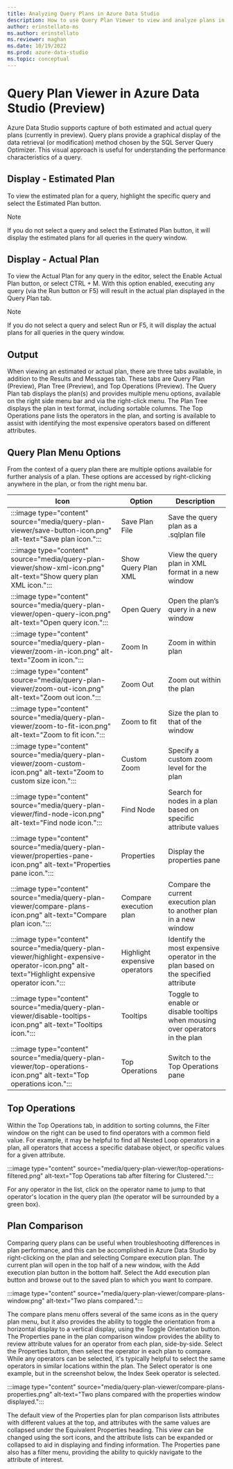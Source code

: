 ```yaml
---
title: Analyzing Query Plans in Azure Data Studio
description: How to use Query Plan Viewer to view and analyze plans in Azure Data Studio.
author: erinstellato-ms
ms.author: erinstellato
ms.reviewer: maghan
ms.date: 10/19/2022
ms.prod: azure-data-studio
ms.topic: conceptual
---
```


# Query Plan Viewer in Azure Data Studio (Preview)

Azure Data Studio supports capture of both estimated and actual query plans (currently in preview).  Query plans provide a graphical display of the data retrieval (or modification) method chosen by the SQL Server Query Optimizer.  This visual approach is useful for understanding the performance characteristics of a query.

## Display - Estimated Plan

To view the estimated plan for a query, highlight the specific query and select the Estimated Plan button.  
> [!NOTE]
> If you do not select a query and select the Estimated Plan button, it will display the estimated plans for all queries in the query window.

## Display - Actual Plan

To view the Actual Plan for any query in the editor, select the Enable Actual Plan button, or select CTRL + M.  With this option enabled, executing any query (via the Run button or F5) will result in the actual plan displayed in the Query Plan tab.
> [!NOTE]
> If you do not select a query and select Run or F5, it will display the actual plans for all queries in the query window.

## Output

When viewing an estimated or actual plan, there are three tabs available, in addition to the Results and Messages tab.  These tabs are Query Plan (Preview), Plan Tree (Preview), and Top Operations (Preview).  The Query Plan tab displays the plan(s) and provides multiple menu options, available on the right side menu bar and via the right-click menu.  The Plan Tree displays the plan in text format, including sortable columns.  The Top Operations pane lists the operators in the plan, and sorting is available to assist with identifying the most expensive operators based on different attributes. 

## Query Plan Menu Options

From the context of a query plan there are multiple options available for further analysis of a plan.  These options are accessed by right-clicking anywhere in the plan, or from the right menu bar.

   | Icon       | Option     | Description |
   | ------------ | ------------------ | ------------------------------------------------- |
   | :::image type="content" source="media/query-plan-viewer/save-button-icon.png" alt-text="Save plan icon."::: | Save Plan File | Save the query plan as a .sqlplan file |
   | :::image type="content" source="media/query-plan-viewer/show-xml-icon.png" alt-text="Show query plan XML icon."::: | Show Query Plan XML | View the query plan in XML format in a new window |
   | :::image type="content" source="media/query-plan-viewer/open-query-icon.png" alt-text="Open query icon."::: | Open Query | Open the plan’s query in a new window |
   | :::image type="content" source="media/query-plan-viewer/zoom-in-icon.png" alt-text="Zoom in icon."::: | Zoom In | Zoom in within plan |
   | :::image type="content" source="media/query-plan-viewer/zoom-out-icon.png" alt-text="Zoom out icon."::: | Zoom Out | Zoom out within the plan |
   | :::image type="content" source="media/query-plan-viewer/zoom-to-fit-icon.png" alt-text="Zoom to fit icon."::: | Zoom to fit | Size the plan to that of the window |
   | :::image type="content" source="media/query-plan-viewer/zoom-custom-icon.png" alt-text="Zoom to custom size icon."::: | Custom Zoom | Specify a custom zoom level for the plan |
   | :::image type="content" source="media/query-plan-viewer/find-node-icon.png" alt-text="Find node icon.":::  | Find Node | Search for nodes in a plan based on specific attribute values |
   | :::image type="content" source="media/query-plan-viewer/properties-pane-icon.png" alt-text="Properties pane icon.":::  | Properties | Display the properties pane |
   | :::image type="content" source="media/query-plan-viewer/compare-plans-icon.png" alt-text="Compare plan icon.":::  | Compare execution plan | Compare the current execution plan to another plan in a new window |
   | :::image type="content" source="media/query-plan-viewer/highlight-expensive-operator-icon.png" alt-text="Highlight expensive operator icon.":::  | Highlight expensive operators | Identify the most expensive operator in the plan based on the specified attribute |
   | :::image type="content" source="media/query-plan-viewer/disable-tooltips-icon.png" alt-text="Tooltips icon.":::  | Tooltips | Toggle to enable or disable tooltips when mousing over operators in the plan |
   | :::image type="content" source="media/query-plan-viewer/top-operations-icon.png" alt-text="Top operations icon.":::  | Top Operations | Switch to the Top Operations pane |

## Top Operations

Within the Top Operations tab, in addition to sorting columns, the Filter window on the right can be used to find operators with a common field value.  For example, it may be helpful to find all 
Nested Loop operators in a plan, all operators that access a specific database object, or specific values for a given attribute.

:::image type="content" source="media/query-plan-viewer/top-operations-filtered.png" alt-text="Top Operations tab after filtering for Clustered.":::

For any operator in the list, click on the operator name to jump to that operator's location in the query plan (the operator will be surrounded by a green box).

## Plan Comparison

Comparing query plans can be useful when troubleshooting differences in plan performance, and this can be accomplished in Azure Data Studio by right-clicking on the plan and selecting Compare execution plan.  The current plan will open in the top half of a new window, with the Add execution plan button in the bottom half.  Select the Add execution plan button and browse out to the saved plan to which you want to compare.

:::image type="content" source="media/query-plan-viewer/compare-plans-window.png" alt-text="Two plans compared.":::

The compare plans menu offers several of the same icons as in the query plan menu, but it also provides the ability to toggle the orientation from a horizontal display to a vertical display, using the Toggle Orientation button.  The Properties pane in the plan comparison window provides the ability to review attribute values for an operator from each plan, side-by-side.  Select the Properties button, then select the operator in each plan to compare.  While any operators can be selected, it's typically helpful to select the same operators in similar locations within the plan.  The Select operator is one example, but in the screenshot below, the Index Seek operator is selected.

:::image type="content" source="media/query-plan-viewer/compare-plans-properties.png" alt-text="Two plans compared with the properties window displayed.":::

The default view of the Properties plan for plan comparison lists attributes with different values at the top, and attributes with the same values are collapsed under the Equivalent Properties heading.  This view can be changed using the sort icons, and the attribute lists can be expanded or collapsed to aid in displaying and finding information.  The Properties pane also has a filter menu, providing the ability to quickly navigate to the attribute of interest.